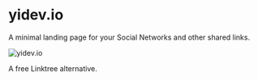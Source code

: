# yidev.io

A minimal landing page for your Social Networks and other shared links.

![yidev.io](https://ik.imagekit.io/0oguwfou0i/yidevio2.PNG?updatedAt=1706432364774)

A free Linktree alternative.
